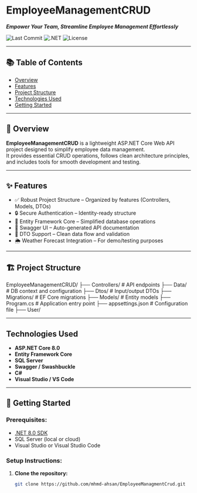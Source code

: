 # EmployeeManagementCRUD

_**Empower Your Team, Streamline Employee Management Effortlessly**_

![Last Commit](https://img.shields.io/github/last-commit/mhmd-ahsan/EmployeeManagmentCrud)
![.NET](https://img.shields.io/badge/.NET-8.0-blue)
![License](https://img.shields.io/badge/license-MIT-green)

---

## 📚 Table of Contents

- [Overview](#-overview)
- [Features](#-features)
- [Project Structure](#-project-structure)
- [Technologies Used](#technologies-used)
- [Getting Started](#-getting-started)

---

## 📖 Overview

**EmployeeManagementCRUD** is a lightweight ASP.NET Core Web API project designed to simplify employee data management.  
It provides essential CRUD operations, follows clean architecture principles, and includes tools for smooth development and testing.

---

## ✨ Features

- ✅ Robust Project Structure – Organized by features (Controllers, Models, DTOs)
- 🔒 Secure Authentication – Identity-ready structure
- 💾 Entity Framework Core – Simplified database operations
- 📘 Swagger UI – Auto-generated API documentation
- 📨 DTO Support – Clean data flow and validation
- 🌦️ Weather Forecast Integration – For demo/testing purposes

---

## 🏗 Project Structure

EmployeeManagementCRUD/ ├── Controllers/        # API endpoints ├── Data/               # DB context and configuration ├── Dtos/               # Input/output DTOs ├── Migrations/         # EF Core migrations ├── Models/             # Entity models ├── Program.cs          # Application entry point ├── appsettings.json    # Configuration file ├── User/ 

---

## Technologies Used

- **ASP.NET Core 8.0**
- **Entity Framework Core**
- **SQL Server**
- **Swagger / Swashbuckle**
- **C#**
- **Visual Studio / VS Code**

---

## 🚀 Getting Started

### Prerequisites:
- [.NET 8.0 SDK](https://dotnet.microsoft.com/en-us/download/dotnet/8.0)
- SQL Server (local or cloud)
- Visual Studio or Visual Studio Code

### Setup Instructions:
1. **Clone the repository:**
   ```bash
   git clone https://github.com/mhmd-ahsan/EmployeeManagmentCrud.git
